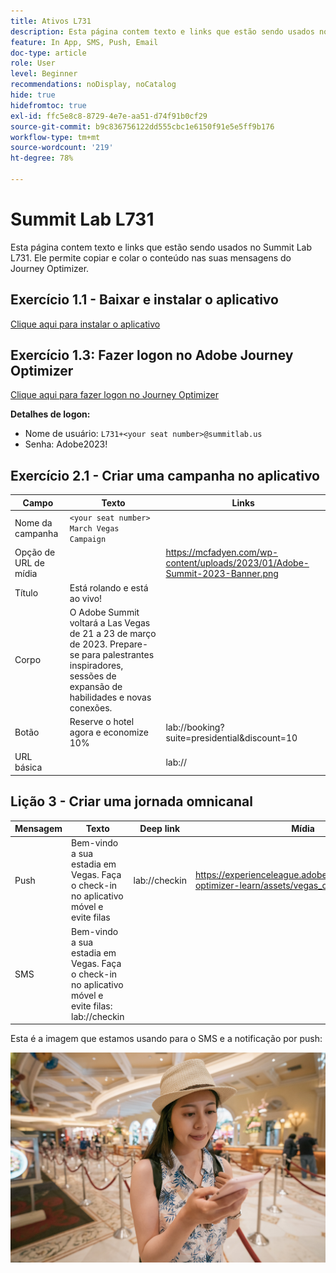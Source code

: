```yaml
---
title: Ativos L731
description: Esta página contem texto e links que estão sendo usados no Summit Lab L731.
feature: In App, SMS, Push, Email
doc-type: article
role: User
level: Beginner
recommendations: noDisplay, noCatalog
hide: true
hidefromtoc: true
exl-id: ffc5e8c8-8729-4e7e-aa51-d74f91b0cf29
source-git-commit: b9c836756122dd555cbc1e6150f91e5e5ff9b176
workflow-type: tm+mt
source-wordcount: '219'
ht-degree: 78%

---
```


# Summit Lab L731

Esta página contem texto e links que estão sendo usados no Summit Lab L731. Ele permite copiar e colar o conteúdo nas suas mensagens do Journey Optimizer.

## Exercício 1.1 - Baixar e instalar o aplicativo

[Clique aqui para instalar o aplicativo](https://testflight.apple.com/join/H0N5iWvW)

## Exercício 1.3: Fazer logon no Adobe Journey Optimizer

[Clique aqui para fazer logon no Journey Optimizer](https://experience.adobe.com/#/@techmarketingdemos/sname:summit-2023-ajo-lab/journey-optimizer/home)

**Detalhes de logon:**

* Nome de usuário: `L731+<your seat number>@summitlab.us`
* Senha: Adobe2023!


## Exercício 2.1 - Criar uma campanha no aplicativo

| Campo | Texto | Links |
|----|----|----|
| Nome da campanha | `<your seat number> March Vegas Campaign` |  |
| Opção de URL de mídia |  | https://mcfadyen.com/wp-content/uploads/2023/01/Adobe-Summit-2023-Banner.png |
| Título | Está rolando e está ao vivo! |  |
| Corpo | O Adobe Summit voltará a Las Vegas de 21 a 23 de março de 2023. Prepare-se para palestrantes inspiradores, sessões de expansão de habilidades e novas conexões. |  |
| Botão | Reserve o hotel agora e economize 10% | lab://booking?suite=presidential&amp;discount=10 |
| URL básica |  | lab:// |



## Lição 3 - Criar uma jornada omnicanal

| Mensagem | Texto | Deep link | Mídia |
|----|----|----|----|
| Push | Bem-vindo a sua estadia em Vegas. Faça o check-in no aplicativo móvel e evite filas | lab://checkin | https://experienceleague.adobe.com/docs/journey-optimizer-learn/assets/vegas_online_check_in.jpg |
| SMS | Bem-vindo a sua estadia em Vegas. Faça o check-in no aplicativo móvel e evite filas: lab://checkin |  |


Esta é a imagem que estamos usando para o SMS e a notificação por push:

![Check-in online](/help/assets/vegas_online_check_in.jpg)
